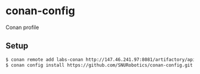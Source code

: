 # conan-config
Conan profile

## Setup
```bash
$ conan remote add labs-conan http://147.46.241.97:8081/artifactory/api/conan/dev
$ conan config install https://github.com/SNURobotics/conan-config.git
```